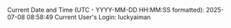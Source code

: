 Current Date and Time (UTC - YYYY-MM-DD HH:MM:SS formatted): 2025-07-08 08:58:49
Current User's Login: luckyaiman
